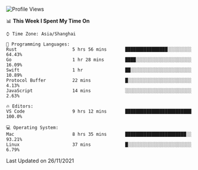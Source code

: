 <!--START_SECTION:waka-->
![Profile Views](http://img.shields.io/badge/Profile%20Views-5-blue)

📊 **This Week I Spent My Time On** 

```text
⌚︎ Time Zone: Asia/Shanghai

💬 Programming Languages: 
Rust                     5 hrs 56 mins       ████████████████░░░░░░░░░   64.43% 
Go                       1 hr 28 mins        ████░░░░░░░░░░░░░░░░░░░░░   16.09% 
Swift                    1 hr                ██░░░░░░░░░░░░░░░░░░░░░░░   10.89% 
Protocol Buffer          22 mins             █░░░░░░░░░░░░░░░░░░░░░░░░   4.13% 
JavaScript               14 mins             ░░░░░░░░░░░░░░░░░░░░░░░░░   2.63%

🔥 Editors: 
VS Code                  9 hrs 12 mins       █████████████████████████   100.0%

💻 Operating System: 
Mac                      8 hrs 35 mins       ███████████████████████░░   93.21% 
Linux                    37 mins             █░░░░░░░░░░░░░░░░░░░░░░░░   6.79%

```


 Last Updated on 26/11/2021
<!--END_SECTION:waka-->
